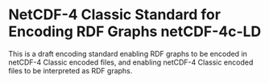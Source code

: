 NetCDF-4 Classic Standard for Encoding RDF Graphs netCDF-4c-LD
==============================================================

This is a draft encoding standard enabling RDF graphs to be encoded in netCDF-4 Classic encoded files, and enabling netCDF-4 Classic encoded files to be interpreted as RDF graphs.
